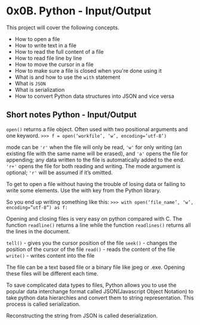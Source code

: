 # 0x0B. Python - Input/Output
This project will cover the following concepts.
* How to open a file
* How to write text in a file
* How to read the full content of a file
* How to read file line by line
* How to move the cursor in a file
* How to make sure a file is closed when you're done using it
* What is and how to use the `with` statement
* What is `JSON`
* What is serialization
* How to convert Python data structures into JSON and vice versa

## Short notes Python - Input/Output
`open()` returns a file object. Often used with two positional arguments and one keyword.
`>>> f = open(‘workfile’, ‘w’, encoding=’utf-8’)`

 mode can be `'r'` when the file will only be read, `'w'` for only writing (an existing file with the same name will be erased), and `'a'` opens the file for appending; any data written to the file is automatically added to the end. `'r+'` opens the file for both reading and writing. The mode argument is optional; `'r'` will be assumed if it’s omitted.

To get to open a file without having the trouble of losing data or failing to write some elements. Use the with key from the Python library. 

So you end up writing something like this:
`>>> with open(‘file_name’, ‘w’, encoding=”utf-8”) as f:`

Opening and closing files is very easy on python compared with C. The function `readline()` returns a line while the function `readlines()` returns all the lines in the document.

`tell()` - gives you the cursor position of the file
`seek()` - changes the position of the cursor of the file
`read()` - reads the content of the file
`write()` - writes content into the file

The file can be a text based file or a binary file like jpeg or .exe. Opening these files will be different each time. 

To save complicated data types to files, Python allows you to use the popular data interchange format called JSON(Javascript Object Notation) to take python data hierarchies and convert them to string representation. This process is called serialization.

Reconstructing the string from JSON is called deserialization.
